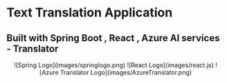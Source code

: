 <h1>Text Translation Application</h1>
<h2>Built with Spring Boot , React , Azure AI services - Translator</h2>
<div align="center">
![Spring Logo](images/springlogo.png)
![React Logo](images/react.js)
![Azure Translator Logo](images/AzureTranslator.png)
</div>
